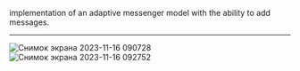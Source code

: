 implementation of an adaptive messenger model with the ability to add messages.

---

![Снимок экрана 2023-11-16 090728](https://github.com/Alexander-Domnenko/design/assets/91257943/24f0bb10-51f7-428e-aab2-be03db2897f9)
![Снимок экрана 2023-11-16 092752](https://github.com/Alexander-Domnenko/design/assets/91257943/2d88b5d2-9605-498c-83d0-7a32ba3bd8f7)

